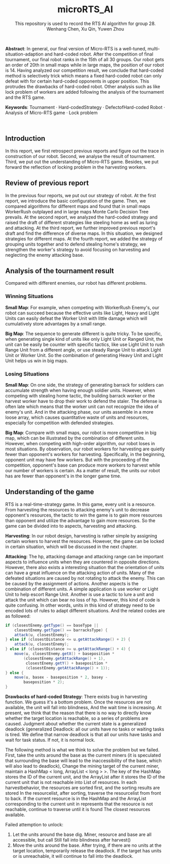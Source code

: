 <h1 align="center">
microRTS_AI
</h1>

<div align="center">

  This repository is used to record the RTS AI algorithm for group 28.
  <br>
  Wenhang Chen, Xu Qin, Yuwen Zhou
  <br>
</div>
<br>

**Abstract**: In general, our final version of Micro-RTS is a well-tuned, multi-situation-adaption and hard-coded robot. After the competition of final tournament, our final robot ranks in the 15th of all 30 groups. Our robot gets an order of 20th in small maps while in large maps, the position of our robot is 14. Having analyzed our competition result, we conclude that hard-coded method is selectively trick which means a fixed hard-coded robot can only defeat with for certain hard-coded opponents in upper position. This protrudes the drawbacks of hard-coded robot. Other analysis such as like lock problem of workers are added following the analysis of the tournament and the RTS game.

**Keywords**: Tournament · Hard-codedStrategy · DefectofHard-coded Robot · Analysis of Micro-RTS game · Lock problem

<br>

## Introduction
In this report, we first retrospect previous reports and figure out the trace in construction of our robot. Second, we analyse the result of tournament. Third, we put out the understanding of Micro-RTS game. Besides, we put forward the reflection of locking problem in the harvesting workers.


## Review of previous report 
In the previous four reports, we put out our strategy of robot. At the first report, we introduce the basic configuration of the game. Then, we compared algorithms for different maps and found that in small maps WorkerRush outplayed and in large maps Monte Carlo Decision Tree prevails. At the second report, we analyzed the hard-coded strategy and raised the draft of different strategies like steeling home as well as luring and attacking. At the third report, we further improved previous report's draft and find the difference of diverse maps. In this situation, we designed strategies for different maps. At the fourth report, we added the strategy of grouping units together and to defend stealing home's strategy, we strengthen the worker's strategy to avoid focusing on harvesting and neglecting the enemy attacking base.

## Analysis of the tournament result 
Compared with different enemies, our robot has different problems.

### Winning Situations 
**Small Map**: For example, when competing with WorkerRush Enemy's, our robot can succeed because the effective units like Light, Heavy and Light Units can easily defeat the Worker Unit with little damage which will cumulatively store advantages by a small range. 

**Big Map**: The sequence to generate different is quite tricky. To be specific, when generating single kind of units like only Light Unit or Ranged Unit, the unit can be easily be counter with specific tactics, like use Light Unit to rush Range Unit from a different angle, or use steady Range Unit to attack Light Unit or Worker Unit. So the combination of generating Heavy Unit and  Light Unit helps us win in big maps.

### Losing Situations
**Small Map**: On one side, the strategy of generating barrack for soldiers can accumulate strength when having enough soldier units. However, when competing with stealing home tactic, the building barrack worker or the harvest worker have to drop their work to defend the staler. The defense is often late which means that the worker unit can not recognize the idea of enemy's unit. And in the attacking phase, our units assemble in a more loose array, which causes quantitative waste of units and resources, especially for competition with defended strategies.

**Big Map**: Compare with small maps, our robot is more competitive in big map, which can be illustrated by the combination of different units. However, when competing with high-order algorithm, our robot loses in most situations. By observation, our robot workers for harvesting are quietly fewer than opponent's workers for harvesting. Specifically, in the beginning, opponent unit may have few workers. But with the proceeding of the competition, opponent's base can produce more workers to harvest while our number of workers is certain. As a matter of result, the units our robot has are fewer than opponent's in the longer game time.

## Understanding of the game
RTS is a real-time-strategy game. In this game, every unit is a resource. From harvesting the resources to attacking enemy's unit to decrease opponent's resources, the tactic to win the game is to gain more resources than opponent and utilize the advantage to gain more resources. So the game can be divided into to aspects, harvesting and attacking. 

**Harvesting**: In our robot design, harvesting is rather simple by assigning certain workers to harvest the resources. However, the game can be locked in certain situation, which will be discussed in the next chapter.

**Attacking**: The hp, attacking damage and attacking range can be important aspects to influence units when they are countered in opposite directions. However, there also exists a interesting situation that the orientation of units can have a great influence on the attacking action of units. Many of the defeated situations are caused by not rotating to attack the enemy. This can be caused by the assignment of actions.
Another aspects is the combination of different units. A simple application is use worker or Light Unit to help escort Range Unit. Another is use a tactic to lure a unit and attack the unit which can bear no loss of hp. However, this kind of code is quite confusing. In other words, units in this kind of strategy need to be encoded lots of rules to adapt different situations. And the related codes are as followed:
```Java
if (closestEnemy.getType() == baseType || 
	closestEnemy.getType() == barracksType) {
    attack(u, closestEnemy);
} else if (closestDistance <= u.getAttackRange() + 2) {
    attack(u, closestEnemy);
} else if (closestDistance >= u.getAttackRange() + 4) {
    move(u, closestEnemy.getX() + baseposition * 
    	(closestEnemy.getAttackRange() + 1),
    	 closestEnemy.getY() + baseposition * 
    	 (closestEnemy.getAttackRange() + 1));
} else {
    move(u, basex - baseposition * 2, basey - 
    	baseposition * 2);
}
```

**Drawbacks of hard-coded Strategy**: There exists bug in harvesting function. We guess it's a bottom problem. Once the resources are not available, the unit will fall into blindness, And the wait time is increasing. At present, we think that the reason that there is no way to directly know whether the target location is reachable, so a series of problems are caused. Judgment about whether the current state is a generalized deadlock (generalized Deadlock: all our units have no tasks or waiting tasks is tired. We define that narrow deadlock is that all our units have tasks and wait for task status. If not, it is normal lock. 

The following method is what we think to solve the problem but we failed. First, take the units around the base as the current miners (it is speculated that surrounding the base will lead to the inaccessibility of the base, which will also lead to deadlock), Change the mining target of the current miner, maintain a HashMap < long, ArrayList < long > >. The key of the HashMap stores the ID of the current unit, and the ArrayList after it stores the ID of the current unit that is not reachable into List of resources. In each harvestbehavior, the resources are sorted first, and the sorting results are stored   In the resourcelist, after sorting, traverse the resourcelist from front to back. If the current resource is in the HashMap and the ArrayList corresponding to the current unit in represents that the resource is not reachable, continue to traverse until it is found   The closest resources available.

Failed attemption to unlock: 

1. Let the units around the base dig. Miner, resource and base are all accessible, but call   Still fall into blindness after harvest()   
2. Move the units around the base. After trying, if there are no units at the target location, temporarily release the deadlock. If the target has units or is unreachable, it will continue to fall into the deadlock.






